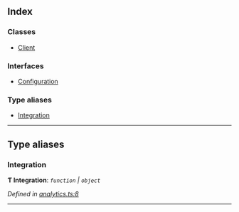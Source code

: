 

## Index

### Classes

* [Client](classes/analytics.client.md)

### Interfaces

* [Configuration](interfaces/analytics.configuration.md)

### Type aliases

* [Integration](#integration)

---

## Type aliases

<a id="integration"></a>

###  Integration

**Ƭ Integration**: *`function` \| `object`*

*Defined in [analytics.ts:8](https://github.com/Valiuapp/analytics-react-native/blob/master/packages/core/src/analytics.ts#L8)*

___

